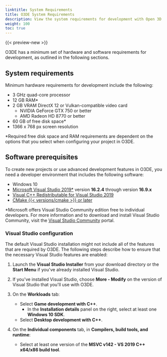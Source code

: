 ```yaml
---
linktitle: System Requirements
title: O3DE System Requirements
description: View the system requirements for development with Open 3D Engine (O3DE).
weight: 100
toc: true
---
```


{{< preview-new >}}

O3DE has a minimum set of hardware and software requirements for development, as outlined in the following sections.

## System requirements

Minimum hardware requirements for development include the following:

+ 3 GHz quad-core processor
+ 12 GB RAM*
+ 2 GB VRAM DirectX 12 or Vulkan-compatible video card
  + NVIDIA GeForce GTX 750 or better
  + AMD Radeon HD 8770 or better
+ 60 GB of free disk space*
+ 1366 x 768 px screen resolution

*Required free disk space and RAM requirements are dependent on the options that you select when configuring your project in O3DE.

## Software prerequisites

To create new projects or use advanced development features in O3DE, you need a developer environment that includes the following software:

+ Windows 10
+ [Microsoft Visual Studio 2019*](https://visualstudio.microsoft.com/downloads/) version **16.2.4** through version **16.9.x**
+ [Visual C++ Redistributable for Visual Studio 2019](https://visualstudio.microsoft.com/downloads/#other-family)
+ [CMake {{< versions/cmake >}} or later](https://cmake.org/download/)

*Microsoft offers Visual Studio Community edition free to individual developers. For more information and to download and install Visual Studio Community, visit the [Visual Studio Community](https://visualstudio.microsoft.com/vs/community/) portal.

### Visual Studio configuration

The default Visual Studio installation might not include all of the features that are required by O3DE. The following steps describe how to ensure that the necessary Visual Studio features are enabled:

1. Launch the **Visual Studio Installer** from your download directory or the **Start Menu** if you've already installed Visual Studio.

1. If you've installed Visual Studio, choose **More - Modify** on the version of Visual Studio that you'll use with O3DE.

1. On the **Workloads** tab:
   + Select **Game development with C++**.
      + In the **Installation details** panel on the right, select at least one **Windows 10 SDK**.
   + Select **Desktop development with C++**.

1. On the **Individual components** tab, in **Compilers, build tools, and runtime**:
   + Select at least one version of the **MSVC v142 - VS 2019 C++ x64/x86 build tool**.
